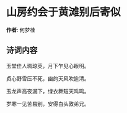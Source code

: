 # 山房约会于黄滩别后寄似

**作者**: 何梦桂

## 诗词内容

玉堂佳人珮琼英，月下乍见心眼明。

贞心野雪压不死，幽韵天风吹逾清。

玉龙声高夜漏下，绿衣舞短天鸡鸣。

岁寒一见苦易别，安得白头敦弟兄。

